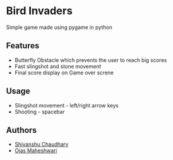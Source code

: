 
# Bird Invaders

Simple game made using pygame in python



## Features

- Butterfly Obstacle which prevents the user to reach big scores
- Fast slingshot and stone movement
- Final score display on Game over screne


## Usage

- Slingshot movement - left/right arrow keys
- Shooting - spacebar



## Authors

- [Shivanshu Chaudhary](https://www.github.com/shivanshu-chdry)
- [Ojas Maheshwari](https://www.github.com/ojasmaheshwari)
